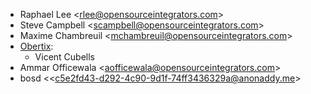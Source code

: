 - Raphael Lee \<<rlee@opensourceintegrators.com>\>
- Steve Campbell \<<scampbell@opensourceintegrators.com>\>
- Maxime Chambreuil \<<mchambreuil@opensourceintegrators.com>\>
- [Obertix](https://www.obertix.net):
  - Vicent Cubells
- Ammar Officewala \<<aofficewala@opensourceintegrators.com>\>
- bosd \<<c5e2fd43-d292-4c90-9d1f-74ff3436329a@anonaddy.me\>
